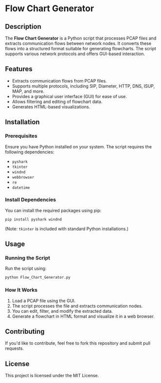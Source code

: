 # Flow Chart Generator

## Description
The **Flow Chart Generator** is a Python script that processes PCAP files and extracts communication flows between network nodes. It converts these flows into a structured format suitable for generating flowcharts. The script supports various network protocols and offers GUI-based interaction.

## Features
- Extracts communication flows from PCAP files.
- Supports multiple protocols, including SIP, Diameter, HTTP, DNS, ISUP, MAP, and more.
- Provides a graphical user interface (GUI) for ease of use.
- Allows filtering and editing of flowchart data.
- Generates HTML-based visualizations.

## Installation
### Prerequisites
Ensure you have Python installed on your system. The script requires the following dependencies:
- `pyshark`
- `tkinter`
- `windnd`
- `webbrowser`
- `re`
- `datetime`

### Install Dependencies
You can install the required packages using pip:
```sh
pip install pyshark windnd
```
(Note: `tkinter` is included with standard Python installations.)

## Usage
### Running the Script
Run the script using:
```sh
python Flow_Chart_Generator.py
```

### How It Works
1. Load a PCAP file using the GUI.
2. The script processes the file and extracts communication nodes.
3. You can edit, filter, and modify the extracted data.
4. Generate a flowchart in HTML format and visualize it in a web browser.

## Contributing
If you'd like to contribute, feel free to fork this repository and submit pull requests.

## License
This project is licensed under the MIT License.



